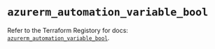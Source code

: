# `azurerm_automation_variable_bool`

Refer to the Terraform Registory for docs: [`azurerm_automation_variable_bool`](https://www.terraform.io/docs/providers/azurerm/r/automation_variable_bool).
